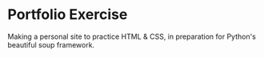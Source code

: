 # Portfolio Exercise

Making a personal site to practice HTML & CSS, in preparation for Python's beautiful soup framework.
